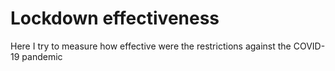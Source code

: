 # Lockdown effectiveness

Here I try to measure how effective were the restrictions against the COVID-19 pandemic
